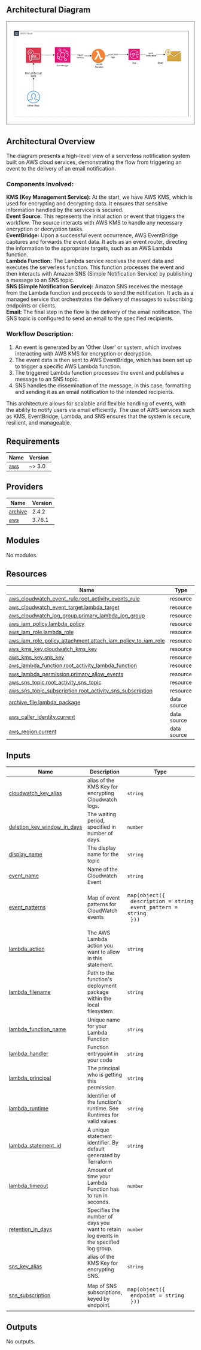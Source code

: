 ## Architectural Diagram
![Diagram](https://github.com/AayushiPatel123/kms_monitoring_alerts/blob/main/Images/Architecture_Diagram.jpg "Diagram")
## Architectural Overview
The diagram presents a high-level view of a serverless notification system built on AWS cloud services, demonstrating the flow from triggering an event to the delivery of an email notification.
### Components Involved:
**KMS (Key Management Service):** At the start, we have AWS KMS, which is used for encrypting and decrypting data. It ensures that sensitive information handled by the services is secured. <br>
**Event Source:** This represents the initial action or event that triggers the workflow. The source interacts with AWS KMS to handle any necessary encryption or decryption tasks. <br>
**EventBridge:** Upon a successful event occurrence, AWS EventBridge captures and forwards the event data. It acts as an event router, directing the information to the appropriate targets, such as an AWS Lambda function. <br>
**Lambda Function:** The Lambda service receives the event data and executes the serverless function. This function processes the event and then interacts with Amazon SNS (Simple Notification Service) by publishing a message to an SNS topic. <br>
**SNS (Simple Notification Service):** Amazon SNS receives the message from the Lambda function and proceeds to send the notification. It acts as a managed service that orchestrates the delivery of messages to subscribing endpoints or clients. <br>
**Email:** The final step in the flow is the delivery of the email notification. The SNS topic is configured to send an email to the specified recipients. <br>

### Workflow Description:
1. An event is generated by an 'Other User' or system, which involves interacting with AWS KMS for encryption or decryption.
2. The event data is then sent to AWS EventBridge, which has been set up to trigger a specific AWS Lambda function.
3. The triggered Lambda function processes the event and publishes a message to an SNS topic.
4. SNS handles the dissemination of the message, in this case, formatting and sending it as an email notification to the intended recipients.

This architecture allows for scalable and flexible handling of events, with the ability to notify users via email efficiently. The use of AWS services such as KMS, EventBridge, Lambda, and SNS ensures that the system is secure, resilient, and manageable.


<!-- BEGIN_TF_DOCS -->
## Requirements

| Name | Version |
|------|---------|
| <a name="requirement_aws"></a> [aws](#requirement\_aws) | ~> 3.0 |

## Providers

| Name | Version |
|------|---------|
| <a name="provider_archive"></a> [archive](#provider\_archive) | 2.4.2 |
| <a name="provider_aws"></a> [aws](#provider\_aws) | 3.76.1 |

## Modules

No modules.

## Resources

| Name | Type |
|------|------|
| [aws_cloudwatch_event_rule.root_activity_events_rule](https://registry.terraform.io/providers/hashicorp/aws/latest/docs/resources/cloudwatch_event_rule) | resource |
| [aws_cloudwatch_event_target.lambda_target](https://registry.terraform.io/providers/hashicorp/aws/latest/docs/resources/cloudwatch_event_target) | resource |
| [aws_cloudwatch_log_group.primary_lambda_log_group](https://registry.terraform.io/providers/hashicorp/aws/latest/docs/resources/cloudwatch_log_group) | resource |
| [aws_iam_policy.lambda_policy](https://registry.terraform.io/providers/hashicorp/aws/latest/docs/resources/iam_policy) | resource |
| [aws_iam_role.lambda_role](https://registry.terraform.io/providers/hashicorp/aws/latest/docs/resources/iam_role) | resource |
| [aws_iam_role_policy_attachment.attach_iam_policy_to_iam_role](https://registry.terraform.io/providers/hashicorp/aws/latest/docs/resources/iam_role_policy_attachment) | resource |
| [aws_kms_key.cloudwatch_kms_key](https://registry.terraform.io/providers/hashicorp/aws/latest/docs/resources/kms_key) | resource |
| [aws_kms_key.sns_key](https://registry.terraform.io/providers/hashicorp/aws/latest/docs/resources/kms_key) | resource |
| [aws_lambda_function.root_activity_lambda_function](https://registry.terraform.io/providers/hashicorp/aws/latest/docs/resources/lambda_function) | resource |
| [aws_lambda_permission.primary_allow_events](https://registry.terraform.io/providers/hashicorp/aws/latest/docs/resources/lambda_permission) | resource |
| [aws_sns_topic.root_activity_sns_topic](https://registry.terraform.io/providers/hashicorp/aws/latest/docs/resources/sns_topic) | resource |
| [aws_sns_topic_subscription.root_activity_sns_subscription](https://registry.terraform.io/providers/hashicorp/aws/latest/docs/resources/sns_topic_subscription) | resource |
| [archive_file.lambda_package](https://registry.terraform.io/providers/hashicorp/archive/latest/docs/data-sources/file) | data source |
| [aws_caller_identity.current](https://registry.terraform.io/providers/hashicorp/aws/latest/docs/data-sources/caller_identity) | data source |
| [aws_region.current](https://registry.terraform.io/providers/hashicorp/aws/latest/docs/data-sources/region) | data source |

## Inputs

| Name | Description | Type | Default | Required |
|------|-------------|------|---------|:--------:|
| <a name="input_cloudwatch_key_alias"></a> [cloudwatch\_key\_alias](#input\_cloudwatch\_key\_alias) | alias of the KMS Key for encrypting Cloudwatch logs. | `string` | `"cloudwatch-logs-key"` | no |
| <a name="input_deletion_key_window_in_days"></a> [deletion\_key\_window\_in\_days](#input\_deletion\_key\_window\_in\_days) | The waiting period, specified in number of days. | `number` | `7` | no |
| <a name="input_display_name"></a> [display\_name](#input\_display\_name) | The display name for the topic | `string` | `""` | no |
| <a name="input_event_name"></a> [event\_name](#input\_event\_name) | Name of the Cloudwatch Event | `string` | `""` | no |
| <a name="input_event_patterns"></a> [event\_patterns](#input\_event\_patterns) | Map of event patterns for CloudWatch events | <pre>map(object({<br>    description   = string<br>    event_pattern = string<br>  }))</pre> | `null` | no |
| <a name="input_lambda_action"></a> [lambda\_action](#input\_lambda\_action) | The AWS Lambda action you want to allow in this statement. | `string` | `"lambda:InvokeFunction"` | no |
| <a name="input_lambda_filename"></a> [lambda\_filename](#input\_lambda\_filename) | Path to the function's deployment package within the local filesystem | `string` | `""` | no |
| <a name="input_lambda_function_name"></a> [lambda\_function\_name](#input\_lambda\_function\_name) | Unique name for your Lambda Function | `string` | `""` | no |
| <a name="input_lambda_handler"></a> [lambda\_handler](#input\_lambda\_handler) | Function entrypoint in your code | `string` | `"RootActivityLambda.lambda_handler"` | no |
| <a name="input_lambda_principal"></a> [lambda\_principal](#input\_lambda\_principal) | The principal who is getting this permission. | `string` | `"events.amazonaws.com"` | no |
| <a name="input_lambda_runtime"></a> [lambda\_runtime](#input\_lambda\_runtime) | Identifier of the function's runtime. See Runtimes for valid values | `string` | `"python3.8"` | no |
| <a name="input_lambda_statement_id"></a> [lambda\_statement\_id](#input\_lambda\_statement\_id) | A unique statement identifier. By default generated by Terraform | `string` | `"AllowExecutionFromCloudWatch"` | no |
| <a name="input_lambda_timeout"></a> [lambda\_timeout](#input\_lambda\_timeout) | Amount of time your Lambda Function has to run in seconds. | `number` | `60` | no |
| <a name="input_retention_in_days"></a> [retention\_in\_days](#input\_retention\_in\_days) | Specifies the number of days you want to retain log events in the specified log group. | `number` | `30` | no |
| <a name="input_sns_key_alias"></a> [sns\_key\_alias](#input\_sns\_key\_alias) | alias of the KMS Key for encrypting SNS. | `string` | `"sns-key"` | no |
| <a name="input_sns_subscription"></a> [sns\_subscription](#input\_sns\_subscription) | Map of SNS subscriptions, keyed by endpoint. | <pre>map(object({<br>    endpoint = string<br>  }))</pre> | `null` | no |

## Outputs

No outputs.
<!-- END_TF_DOCS -->
